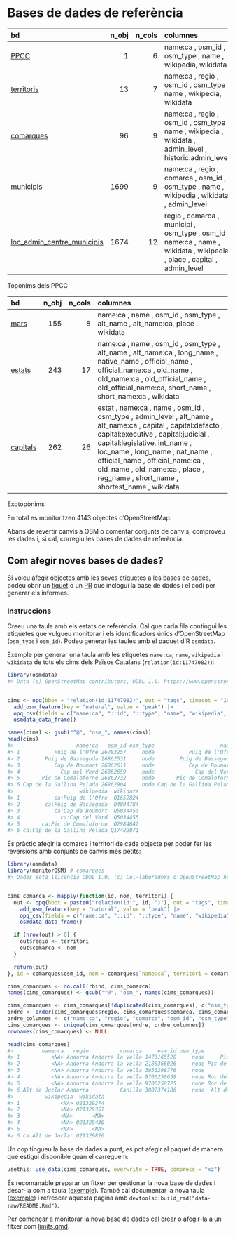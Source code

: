 
<!-- README.md is generated from README.Rmd. Please edit that file -->

# Bases de dades de referència

| bd                                                                                                                        | n_obj | n_cols | columnes                                                                                                               |
|:--------------------------------------------------------------------------------------------------------------------------|------:|-------:|:-----------------------------------------------------------------------------------------------------------------------|
| [PPCC](https://github.com/OSM-Catalan/monitorOSM/blob/main/data-raw/PPCC.tsv)                                             |     1 |      6 | name:ca , osm_id , osm_type , name , wikipedia, wikidata                                                               |
| [territoris](https://github.com/OSM-Catalan/monitorOSM/blob/main/data-raw/territoris.tsv)                                 |    13 |      7 | name:ca , regio , osm_id , osm_type , name , wikipedia, wikidata                                                       |
| [comarques](https://github.com/OSM-Catalan/monitorOSM/blob/main/data-raw/comarques.tsv)                                   |    96 |      9 | name:ca , regio , osm_id , osm_type , name , wikipedia , wikidata , admin_level , historic:admin_level                 |
| [municipis](https://github.com/OSM-Catalan/monitorOSM/blob/main/data-raw/municipis.tsv)                                   |  1699 |      9 | name:ca , regio , comarca , osm_id , osm_type , name , wikipedia , wikidata , admin_level                              |
| [loc_admin_centre_municipis](https://github.com/OSM-Catalan/monitorOSM/blob/main/data-raw/loc_admin_centre_municipis.tsv) |  1674 |     12 | regio , comarca , municipi , osm_type , osm_id , name:ca , name , wikidata , wikipedia , place , capital , admin_level |

Topònims dels PPCC

| bd                                                                                    | n_obj | n_cols | columnes                                                                                                                                                                                                                                                                                                                                      |
|:--------------------------------------------------------------------------------------|------:|-------:|:----------------------------------------------------------------------------------------------------------------------------------------------------------------------------------------------------------------------------------------------------------------------------------------------------------------------------------------------|
| [mars](https://github.com/OSM-Catalan/monitorOSM/blob/main/data-raw/mars.tsv)         |   155 |      8 | name:ca , name , osm_id , osm_type , alt_name , alt_name:ca, place , wikidata                                                                                                                                                                                                                                                                 |
| [estats](https://github.com/OSM-Catalan/monitorOSM/blob/main/data-raw/estats.tsv)     |   243 |     17 | name:ca , name , osm_id , osm_type , alt_name , alt_name:ca , long_name , native_name , official_name , official_name:ca , old_name , old_name:ca , old_official_name , old_official_name:ca, short_name , short_name:ca , wikidata                                                                                                           |
| [capitals](https://github.com/OSM-Catalan/monitorOSM/blob/main/data-raw/capitals.tsv) |   262 |     26 | estat , name:ca , name , osm_id , osm_type , admin_level , alt_name , alt_name:ca , capital , capital:defacto , capital:executive , capital:judicial , capital:legislative, int_name , loc_name , long_name , nat_name , official_name , official_name:ca , old_name , old_name:ca , place , reg_name , short_name , shortest_name , wikidata |

Exotopònims

En total es monitoritzen 4143 objectes d’OpenStreetMap.

Abans de revertir canvis a OSM o comentar conjunts de canvis, comproveu
les dades i, si cal, corregiu les bases de dades de referència.

## Com afegir noves bases de dades?

Si voleu afegir objectes amb les seves etiquetes a les bases de dades,
podeu obrir un
[tiquet](https://github.com/OSM-Catalan/monitorOSM/issues) o un
[PR](https://github.com/OSM-Catalan/monitorOSM/pulls) que inclogui la
base de dades i el codi per generar els informes.

### Instruccions

Creeu una taula amb els estats de referència. Cal que cada fila
contingui les etiquetes que vulgueu monitorar i els identificadors únics
d’OpenStreetMap (`osm_type` i `osm_id`). Podeu generar les taules amb el
paquet d’R `osmdata`.

Exemple per generar una taula amb les etiquetes `name:ca`, `name`,
`wikipedia` i `wikidata` de tots els cims dels Països Catalans
(`relation(id:11747082)`):

``` r
library(osmdata)
#> Data (c) OpenStreetMap contributors, ODbL 1.0. https://www.openstreetmap.org/copyright
```

``` r

cims <- opq(bbox = "relation(id:11747082)", out = "tags", timeout = "100") |>
  add_osm_feature(key = "natural", value = "peak") |>
  opq_csv(fields = c("name:ca", "::id", "::type", "name", "wikipedia", "wikidata")) |>
  osmdata_data_frame()

names(cims) <- gsub("^@", "osm_", names(cims))
head(cims)
#>                    name:ca   osm_id osm_type                     name
#> 1           Puig de l'Ofre 26783257     node           Puig de l'Ofre
#> 2        Puig de Bassegoda 26862531     node        Puig de Bassegoda
#> 3           Cap de Boumort 26862611     node           Cap de Boumort
#> 4             Cap del Verd 26862659     node             Cap del Verd
#> 5       Pic de Comaloforno 26862732     node       Pic de Comaloforno
#> 6 Cap de la Gallina Pelada 26862904     node Cap de la Gallina Pelada
#>                     wikipedia  wikidata
#> 1           ca:Puig de l'Ofre  Q1652824
#> 2        ca:Puig de Bassegoda  Q4894784
#> 3           ca:Cap de Boumort  Q5034453
#> 4             ca:Cap del Verd  Q5034455
#> 5       ca:Pic de Comaloforno  Q2984642
#> 6 ca:Cap de la Gallina Pelada Q17482071
```

És pràctic afegir la comarca i territori de cada objecte per poder fer
les reversions amb conjunts de canvis més petits:

``` r
library(osmdata)
library(monitorOSM) # comarques
#> Dades sota llicència ODbL 1.0. (c) Col·laboradors d'OpenStreetMap https://www.openstreetmap.org/copyright
```

``` r

cims_comarca <- mapply(function(id, nom, territori) {
  out <- opq(bbox = paste0("relation(id:", id, ")"), out = "tags", timeout = "100") |>
    add_osm_feature(key = "natural", value = "peak") |>
    opq_csv(fields = c("name:ca", "::id", "::type", "name", "wikipedia", "wikidata")) |>
    osmdata_data_frame()

  if (nrow(out) > 0) {
    out$regio <- territori
    out$comarca <- nom
  }

  return(out)
}, id = comarques$osm_id, nom = comarques$`name:ca`, territori = comarques$regio, SIMPLIFY = FALSE)

cims_comarques <- do.call(rbind, cims_comarca)
names(cims_comarques) <- gsub("^@", "osm_", names(cims_comarques))

cims_comarques <- cims_comarques[!duplicated(cims_comarques[, c("osm_type", "osm_id")]), ] # elimina objectes duplicats
ordre <- order(cims_comarques$regio, cims_comarques$comarca, cims_comarques$`name:ca`)
ordre_columnes <- c("name:ca", "regio", "comarca", "osm_id", "osm_type", "name", "wikipedia", "wikidata")
cims_comarques <- unique(cims_comarques[ordre, ordre_columnes])
rownames(cims_comarques) <- NULL

head(cims_comarques)
#>         name:ca   regio          comarca     osm_id osm_type           name
#> 1          <NA> Andorra Andorra la Vella 1473165520     node     Pic Carroi
#> 2          <NA> Andorra Andorra la Vella 2188366026     node Pic de Coll Pa
#> 3          <NA> Andorra Andorra la Vella 3956298776     node           <NA>
#> 4          <NA> Andorra Andorra la Vella 9706258659     node Roc dels Corbs
#> 5          <NA> Andorra Andorra la Vella 9706258725     node Roc de Patapou
#> 6 Alt de Juclar Andorra          Canillo 3887374186     node  Alt de Juclar
#>          wikipedia  wikidata
#> 1             <NA> Q21329274
#> 2             <NA> Q21329357
#> 3             <NA>      <NA>
#> 4             <NA> Q21329430
#> 5             <NA>      <NA>
#> 6 ca:Alt de Juclar Q21329826
```

Un cop tingueu la base de dades a punt, es pot afegir al paquet de
manera que estigui disponible quan el carreguem:

``` r
usethis::use_data(cims_comarques, overwrite = TRUE, compress = "xz")
```

És recomanable preparar un fitxer per gestionar la nova base de dades i
desar-la com a taula
([exemple](https://github.com/OSM-Catalan/monitorOSM/blob/main/data-raw/comarques.R)).
També cal documentar la nova taula
([exemple](https://github.com/OSM-Catalan/monitorOSM/blob/main/man/comarques.Rd))
i refrescar aquesta pàgina amb
`devtools::build_rmd("data-raw/README.Rmd")`.

Per començar a monitorar la nova base de dades cal crear o afegir-la a
un fitxer com
[limits.qmd](https://github.com/OSM-Catalan/monitorOSM/blob/main/web/limits.qmd).
